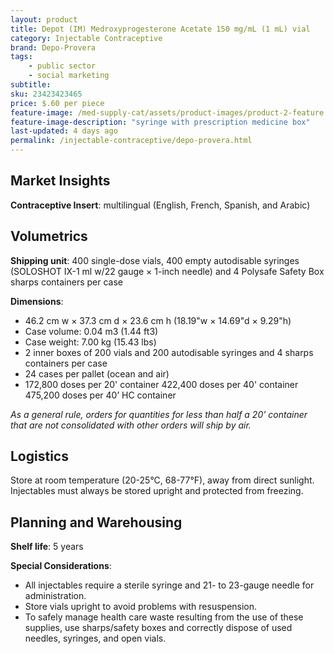 ```yaml
---
layout: product
title: Depot (IM) Medroxyprogesterone Acetate 150 mg/mL (1 mL) vial
category: Injectable Contraceptive
brand: Depo-Provera
tags: 
    - public sector
    - social marketing
subtitle: 
sku: 23423423465
price: $.60 per piece
feature-image: /med-supply-cat/assets/product-images/product-2-feature.png
feature-image-description: "syringe with prescription medicine box"
last-updated: 4 days ago
permalink: /injectable-contraceptive/depo-provera.html
---
```

## Market Insights

**Contraceptive Insert**: multilingual (English, French, Spanish, and Arabic)

## Volumetrics

**Shipping unit**: 400 single-dose vials, 400 empty autodisable syringes (SOLOSHOT IX-1 ml w/22 gauge × 1-inch needle) and 4 Polysafe Safety Box sharps containers per case

**Dimensions**:

- 46.2 cm w × 37.3 cm d × 23.6 cm h (18.19"w × 14.69"d × 9.29"h)
- Case volume: 0.04 m3 (1.44 ft3)
- Case weight: 7.00 kg (15.43 lbs)
- 2 inner boxes of 200 vials and 200 autodisable syringes and 4 sharps containers per case
- 24 cases per pallet (ocean and air)
- 172,800 doses per 20' container 422,400 doses per 40' container 475,200 doses per 40’ HC container

*As a general rule, orders for quantities for less than half a 20' container that are not consolidated with other orders will ship by air.*

## Logistics

Store at room temperature (20-25°C, 68-77°F), away from direct sunlight. Injectables must always be stored upright and protected from freezing.

## Planning and Warehousing 

**Shelf life**: 5 years

**Special Considerations**:
- All injectables require a sterile syringe and 21- to 23-gauge needle for administration.
- Store vials upright to avoid problems with resuspension.
- To safely manage health care waste resulting from the use of these supplies, use sharps/safety boxes and correctly dispose of used needles, syringes, and open vials.